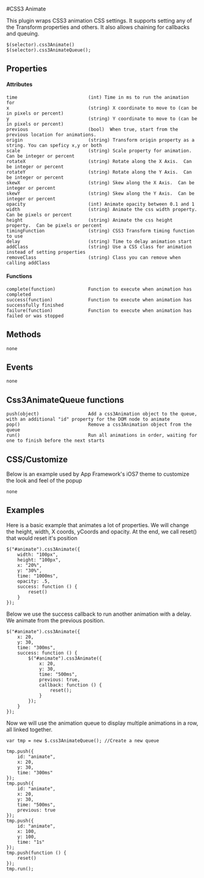 #CSS3 Animate

This plugin wraps CSS3 animation CSS settings. It supports setting any of the Transform properties and others. It also allows chaining for callbacks and queuing.

```
$(selector).css3Animate()
$(selector).css3AnimateQueue();
```

## Properties

#### Attributes

```
time                          (int) Time in ms to run the animation for
x                             (string) X coordinate to move to (can be in pixels or percent)
y                             (string) Y coordinate to move to (can be in pixels or percent)
previous                      (bool)  When true, start from the previous location for animations.
origin                        (string) Transform origin property as a string. You can speficy x,y or both
scale                         (string) Scale property for animation.  Can be integer or percent
rotateX                       (string) Rotate along the X Axis.  Can be integer or percent
rotateY                       (string) Rotate along the Y Axis.  Can be integer or percent
skewX                         (string) Skew along the X Axis.  Can be integer or percent
skewY                         (string) Skew along the Y Axis.  Can be integer or percent
opacity                       (int) Animate opacity between 0.1 and 1
width                         (string) Animate the css width property.  Can be pixels or percent
height                        (string) Animate the css height property.  Can be pixels or percent
timingFunction                (string) CSS3 Transform timing function to use
delay                         (string) Time to delay animation start
addClass                      (string) Use a CSS class for animation instead of setting properties
removeClass                   (string) Class you can remove when calling addClass

```

#### Functions

```
complete(function)            Function to execute when animation has completed
success(function)             Function to execute when animation has successfully finished
failure(function)             Function to execute when animation has failed or was stopped
```





## Methods

```
none
```

## Events

```
none
```

## Css3AnimateQueue functions
```
push(object)                  Add a css3Animation object to the queue, with an additional "id" property for the DOM node to animate
pop()                         Remove a css3Animation object from the queue
run()                         Run all animations in order, waiting for one to finish before the next starts
```



## CSS/Customize

Below is an example used by App Framework's iOS7 theme to customize the look and feel of the popup

```
none
```


## Examples

Here is a basic example that animates a lot of properties.  We will change the height, width, X coords, yCoords and opacity.  At the end, we call reset() that would reset it's position

```
$("#animate").css3Animate({
    width: "100px",
    height: "100px",
    x: "20%",
    y: "30%",
    time: "1000ms",
    opacity: .5,
    success: function () {
        reset()
    }
});
```

Below we use the success callback to run another animation with a delay.  We animate from the previous position.

```
$("#animate").css3Animate({
    x: 20,
    y: 30,
    time: "300ms",
    success: function () {
        $("#animate").css3Animate({
            x: 20,
            y: 30,
            time: "500ms",
            previous: true,
            callback: function () {
                reset();
            }
        });
    }
});
```

Now we will use the animation queue to display multiple animations in a row, all linked together.

```
var tmp = new $.css3AnimateQueue(); //Create a new queue

tmp.push({
    id: "animate",
    x: 20,
    y: 30,
    time: "300ms"
});
tmp.push({
    id: "animate",
    x: 20,
    y: 30,
    time: "500ms",
    previous: true
});
tmp.push({
    id: "animate",
    x: 100,
    y: 100,
    time: "1s"
});
tmp.push(function () {
    reset()
});
tmp.run();
```
